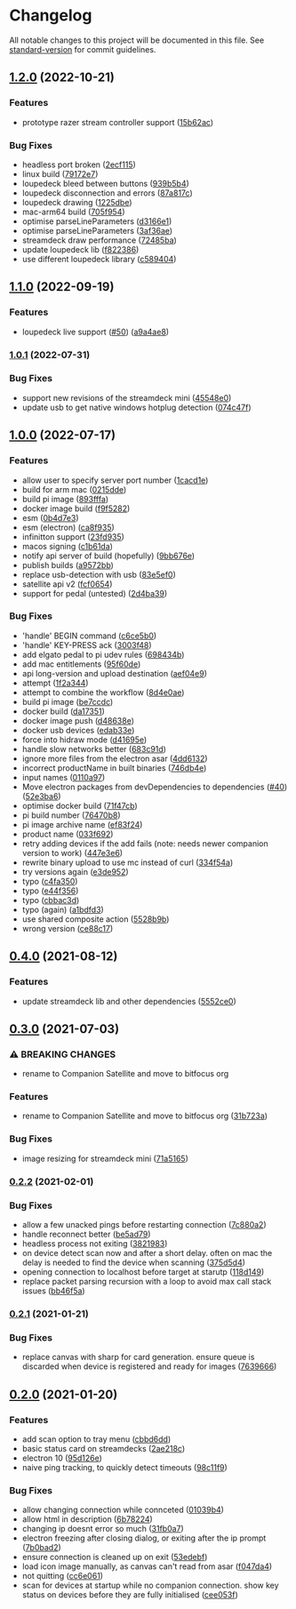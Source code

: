 # Changelog

All notable changes to this project will be documented in this file. See [standard-version](https://github.com/conventional-changelog/standard-version) for commit guidelines.

## [1.2.0](https://github.com/bitfocus/companion-satellite/compare/v1.1.0...v1.2.0) (2022-10-21)


### Features

* prototype razer stream controller support ([15b62ac](https://github.com/bitfocus/companion-satellite/commit/15b62accb7c93384be239b51944d7feb12125cf1))


### Bug Fixes

* headless port broken ([2ecf115](https://github.com/bitfocus/companion-satellite/commit/2ecf1157639f805476be66f2eb16b413845141e2))
* linux build ([79172e7](https://github.com/bitfocus/companion-satellite/commit/79172e73c07a4c4093d3e7711ca7ac7ebf7a2909))
* loupedeck bleed between buttons ([939b5b4](https://github.com/bitfocus/companion-satellite/commit/939b5b48b09ed2c0020c7a9c1f97f71334a4b229))
* loupedeck disconnection and errors ([87a817c](https://github.com/bitfocus/companion-satellite/commit/87a817ccfccdfd39b41034e81231f40f736b83fe))
* loupedeck drawing ([1225dbe](https://github.com/bitfocus/companion-satellite/commit/1225dbeb2b50cd5afb23ae58fd1aed13a3024d55))
* mac-arm64 build ([705f954](https://github.com/bitfocus/companion-satellite/commit/705f9540916a9f89248f1de184245dda0b2b7dc5))
* optimise parseLineParameters ([d3166e1](https://github.com/bitfocus/companion-satellite/commit/d3166e1745688032605c17b8971b4e5d81fcfd1e))
* optimise parseLineParameters ([3af36ae](https://github.com/bitfocus/companion-satellite/commit/3af36aea4ba9a45e9c0d8872902292c811f17239))
* streamdeck draw performance ([72485ba](https://github.com/bitfocus/companion-satellite/commit/72485ba335dc5e97e74ac7f4b2187f47c775939d))
* update loupedeck lib ([f822386](https://github.com/bitfocus/companion-satellite/commit/f822386d671cd29987e0a0f7a9a89a0ddd224aab))
* use different loupedeck library ([c589404](https://github.com/bitfocus/companion-satellite/commit/c5894042d58709c05e2989121b29d24503c11156))

## [1.1.0](https://github.com/bitfocus/companion-satellite/compare/v1.0.1...v1.1.0) (2022-09-19)


### Features

* loupedeck live support ([#50](https://github.com/bitfocus/companion-satellite/issues/50)) ([a9a4ae8](https://github.com/bitfocus/companion-satellite/commit/a9a4ae8401e2d8a15f4da775557ce612238698bc))

### [1.0.1](https://github.com/bitfocus/companion-satellite/compare/v1.0.0...v1.0.1) (2022-07-31)


### Bug Fixes

* support new revisions of the streamdeck mini ([45548e0](https://github.com/bitfocus/companion-satellite/commit/45548e07e6a27eb6778bc2f995a73cd1d00098e4))
* update usb to get native windows hotplug detection ([074c47f](https://github.com/bitfocus/companion-satellite/commit/074c47f3e85ea59f7bd3888af24e434caf9986ba))

## [1.0.0](https://github.com/bitfocus/companion-satellite/compare/v0.4.0...v1.0.0) (2022-07-17)


### Features

* allow user to specify server port number ([1cacd1e](https://github.com/bitfocus/companion-satellite/commit/1cacd1eeb93b9e1522cf4f37e00d0a5caaacd7a0))
* build for arm mac ([0215dde](https://github.com/bitfocus/companion-satellite/commit/0215ddecdb86651b9ca76389924c0311d014d265))
* build pi image ([893fffa](https://github.com/bitfocus/companion-satellite/commit/893fffaf907b2b1eeb130a4963a7d9604004eafc))
* docker image build ([f9f5282](https://github.com/bitfocus/companion-satellite/commit/f9f52829f964679efc38573248ada7868751be0b))
* esm ([0b4d7e3](https://github.com/bitfocus/companion-satellite/commit/0b4d7e3f80f66d5d5e353e349c038a975902b385))
* esm (electron) ([ca8f935](https://github.com/bitfocus/companion-satellite/commit/ca8f9351c3a68d2017e09ba4cba47ad5435dc169))
* infinitton support ([23fd935](https://github.com/bitfocus/companion-satellite/commit/23fd935b56f3e39f2f00e08993d6e04f39f5d0a9))
* macos signing ([c1b61da](https://github.com/bitfocus/companion-satellite/commit/c1b61da90cc174e960f15daf66fc17e6ca649731))
* notify api server of build (hopefully) ([9bb676e](https://github.com/bitfocus/companion-satellite/commit/9bb676ee1110cd73ba3ebe2430426a9a042597a9))
* publish builds ([a9572bb](https://github.com/bitfocus/companion-satellite/commit/a9572bb83612e4fe9f361d592329beb06c7fe336))
* replace usb-detection with usb ([83e5ef0](https://github.com/bitfocus/companion-satellite/commit/83e5ef0bb7ffe9faf39c1652c53b83ff88689346))
* satellite api v2 ([fcf0654](https://github.com/bitfocus/companion-satellite/commit/fcf06542ecfa7bb52db9fb8a7685a0fce25ea8c7))
* support for pedal (untested) ([2d4ba39](https://github.com/bitfocus/companion-satellite/commit/2d4ba39bee3f2943cae786a92ab177e416590f4c))


### Bug Fixes

* 'handle' BEGIN command ([c6ce5b0](https://github.com/bitfocus/companion-satellite/commit/c6ce5b0976167702c039d79196f677fff2333f37))
* 'handle' KEY-PRESS ack ([3003f48](https://github.com/bitfocus/companion-satellite/commit/3003f4877d866132adbbb3696616db2dad0a2a4e))
* add elgato pedal to pi udev rules ([698434b](https://github.com/bitfocus/companion-satellite/commit/698434b6b98d939ddab4e794dc5f5cbf10e98f4a))
* add mac entitlements ([95f60de](https://github.com/bitfocus/companion-satellite/commit/95f60de3af264631d555f8d0c850e8c5ca8fb3be))
* api long-version and upload destination ([aef04e9](https://github.com/bitfocus/companion-satellite/commit/aef04e9810961bf448caabc170f46653c887b6a5))
* attempt ([1f2a344](https://github.com/bitfocus/companion-satellite/commit/1f2a3445a0aa1e1fb78be860f1abbef2fe8ddab9))
* attempt to combine the workflow ([8d4e0ae](https://github.com/bitfocus/companion-satellite/commit/8d4e0ae80e4b80afbd1a17a435152c90f5232c7f))
* build pi image ([be7ccdc](https://github.com/bitfocus/companion-satellite/commit/be7ccdc68a46fa7c66f5148e418ca55a3f197b55))
* docker build ([da17351](https://github.com/bitfocus/companion-satellite/commit/da1735168b298d01bda269f527ca6f68053173f3))
* docker image push ([d48638e](https://github.com/bitfocus/companion-satellite/commit/d48638e2bd9fe5ab8e0fab3d77c5c687108e2f4b))
* docker usb devices ([edab33e](https://github.com/bitfocus/companion-satellite/commit/edab33e6ec63c39572c68d1e523e476bd6c985c2))
* force into hidraw mode ([d41695e](https://github.com/bitfocus/companion-satellite/commit/d41695e14409a2b177f03c411f43b51493be7751))
* handle slow networks better ([683c91d](https://github.com/bitfocus/companion-satellite/commit/683c91d6a078897452a6f6139d27a5cd94bdec1a))
* ignore more files from the electron asar ([4dd6132](https://github.com/bitfocus/companion-satellite/commit/4dd61324b089c619bb8c7ce8618d6c4af7ea8222))
* incorrect productName in built binaries ([746db4e](https://github.com/bitfocus/companion-satellite/commit/746db4e11abfc0e7e2249bbc5c06707dfb3dae78))
* input names ([0110a97](https://github.com/bitfocus/companion-satellite/commit/0110a978909f0469ccd0dc1d9c7f2ad5daf7c75d))
* Move electron packages from devDependencies to dependencies ([#40](https://github.com/bitfocus/companion-satellite/issues/40)) ([52e3ba6](https://github.com/bitfocus/companion-satellite/commit/52e3ba68f6433b1bf70ad8cf760c183ec680403f))
* optimise docker build ([71f47cb](https://github.com/bitfocus/companion-satellite/commit/71f47cb64fc1c9e4e29589d6c91187f0314b7fd9))
* pi build number ([76470b8](https://github.com/bitfocus/companion-satellite/commit/76470b8404b8fcf3b1781ec140b555c637902665))
* pi image archive name ([ef83f24](https://github.com/bitfocus/companion-satellite/commit/ef83f244124a5cd39581516e3ddb20e52cfaddda))
* product name ([033f692](https://github.com/bitfocus/companion-satellite/commit/033f692fb5157b54707821824ce063584934c46f))
* retry adding devices if the add fails (note: needs newer companion version to work) ([447e3e6](https://github.com/bitfocus/companion-satellite/commit/447e3e61030c834d2dca1c58669fd41e151704d5))
* rewrite binary upload to use mc instead of curl ([334f54a](https://github.com/bitfocus/companion-satellite/commit/334f54a51be12aa7f1f3ccba8f2307f099409d8d))
* try versions again ([e3de952](https://github.com/bitfocus/companion-satellite/commit/e3de952afa852df2763e39c2a7443ce6c470b1e9))
* typo ([c4fa350](https://github.com/bitfocus/companion-satellite/commit/c4fa3509b452a9f2748ad08a9a60d3995cb49991))
* typo ([e44f356](https://github.com/bitfocus/companion-satellite/commit/e44f3566ce03965ce28e3114d3a398a3fe8fb346))
* typo ([cbbac3d](https://github.com/bitfocus/companion-satellite/commit/cbbac3d5c9f3b48d690c16c1ab313b13d36977ce))
* typo (again) ([a1bdfd3](https://github.com/bitfocus/companion-satellite/commit/a1bdfd3a2d501a38914ea2a2991dca5115562b54))
* use shared composite action ([5528b9b](https://github.com/bitfocus/companion-satellite/commit/5528b9b350a1c247b8150418f33c94272d9edaa6))
* wrong version ([ce88c17](https://github.com/bitfocus/companion-satellite/commit/ce88c171fc8913734de552a42649b8a9669d8bf2))

## [0.4.0](https://github.com/bitfocus/companion-satellite/compare/v0.3.0...v0.4.0) (2021-08-12)


### Features

* update streamdeck lib and other dependencies ([5552ce0](https://github.com/bitfocus/companion-satellite/commit/5552ce062ab87eaf4aecf9eba86cea6d36d5a4d9))

## [0.3.0](https://github.com/bitfocus/companion-satellite/compare/v0.2.2...v0.3.0) (2021-07-03)


### ⚠ BREAKING CHANGES

* rename to Companion Satellite and move to bitfocus org

### Features

* rename to Companion Satellite and move to bitfocus org ([31b723a](https://github.com/bitfocus/companion-satellite/commit/31b723aa26befd783b462261f5c4af0a311d4c22))


### Bug Fixes

* image resizing for streamdeck mini ([71a5165](https://github.com/bitfocus/companion-satellite/commit/71a5165a00e2ce6cf476b48e6231013dcf4653d9))

### [0.2.2](https://github.com/bitfocus/companion-satellite/compare/v0.2.1...v0.2.2) (2021-02-01)


### Bug Fixes

* allow a few unacked pings before restarting connection ([7c880a2](https://github.com/bitfocus/companion-satellite/commit/7c880a288c08245e42b2844068e233e8e5d3a4d6))
* handle reconnect better ([be5ad79](https://github.com/bitfocus/companion-satellite/commit/be5ad798a57a1f58e4f8462fc7faddeec90151f7))
* headless process not exiting ([3821983](https://github.com/bitfocus/companion-satellite/commit/3821983765fdb9292c6cdcd4ea84bd93debc40e5))
* on device detect scan now and after a short delay. often on mac the delay is needed to find the device when scanning ([375d5d4](https://github.com/bitfocus/companion-satellite/commit/375d5d4038b56c998004ee20cb540a3e7c746c4f))
* opening connection to localhost before target at starutp ([118d149](https://github.com/bitfocus/companion-satellite/commit/118d149f2e29330d350dabffdfd8b6794ec56125))
* replace packet parsing recursion with a loop to avoid max call stack issues ([bb46f5a](https://github.com/bitfocus/companion-satellite/commit/bb46f5a211cc7e76f1479b98f85e7b07e708a297))

### [0.2.1](https://github.com/bitfocus/companion-satellite/compare/v0.2.0...v0.2.1) (2021-01-21)


### Bug Fixes

* replace canvas with sharp for  card generation. ensure queue is discarded when device is registered and ready for images ([7639666](https://github.com/bitfocus/companion-satellite/commit/76396664101ac80462f4884f999ccd3d97c41707))

## [0.2.0](https://github.com/bitfocus/companion-satellite/compare/v0.1.0...v0.2.0) (2021-01-20)


### Features

* add scan option to tray menu ([cbbd6dd](https://github.com/bitfocus/companion-satellite/commit/cbbd6dd36f60dc1cf76e67bb7eb7d666d86106cf))
* basic status card on streamdecks ([2ae218c](https://github.com/bitfocus/companion-satellite/commit/2ae218cf4244084df695cfa10490434d26ec2929))
* electron 10 ([95d126e](https://github.com/bitfocus/companion-satellite/commit/95d126ed83bc8033f5c94474d9a1dead1978c6ad))
* naive ping tracking, to quickly detect timeouts ([98c11f9](https://github.com/bitfocus/companion-satellite/commit/98c11f98b078a6e63d0fa6856f13b526117fa91c))


### Bug Fixes

* allow changing connection while connceted ([01039b4](https://github.com/bitfocus/companion-satellite/commit/01039b4a7f688db03b0f5fbdd1d0f16f3c470f89))
* allow html in description ([6b78224](https://github.com/bitfocus/companion-satellite/commit/6b7822483ee25d924cf5dc88cf7e787a251ee60b))
* changing ip doesnt error so much ([31fb0a7](https://github.com/bitfocus/companion-satellite/commit/31fb0a76f775eedb73a7b51283f2714f80b1fbfa))
* electron freezing after closing dialog, or exiting after the ip prompt ([7b0bad2](https://github.com/bitfocus/companion-satellite/commit/7b0bad243a1cf5d9b6a030e20608b586ef47c200))
* ensure connection is cleaned up on exit ([53edebf](https://github.com/bitfocus/companion-satellite/commit/53edebfd734ffa07c4dcca822fb5cbb5ec567629))
* load icon image manually, as canvas can't read from asar ([f047da4](https://github.com/bitfocus/companion-satellite/commit/f047da4a8cac3ee9d38d37a6a61217e34f02a708))
* not quitting ([cc6e061](https://github.com/bitfocus/companion-satellite/commit/cc6e0619284504e0446c69ced766a36a7f85186f))
* scan for devices at startup while no companion connection. show key status on devices before they are fully initialised ([cee053f](https://github.com/bitfocus/companion-satellite/commit/cee053f89ea2d23dc447e57d37f7fd9917daa917))
